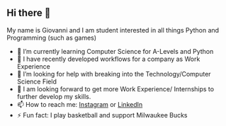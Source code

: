 ## Hi there 👋

My name is Giovanni and I am student interested in all things Python and Programming (such as games)

- 🌱 I’m currently learning Computer Science for A-Levels and Python
- 🌱 I have recently developed workflows for a company as Work Experience
- 🤔 I’m looking for help with breaking into the Technology/Computer Science Field
- 👯 I am looking forward to get more Work Experience/ Internships to further develop my skills.
- 📫 How to reach me: [Instagram](https://www.instagram.com/hyperlegendz/) or [LinkedIn](https://www.linkedin.com/in/giovanni-ibeawuchi-1812512bb/)
- ⚡ Fun fact: I play basketball and support Milwaukee Bucks

<!--
**HyperLegendZ/HyperLegendZ** is a ✨ _special_ ✨ repository because its `README.md` (this file) appears on your GitHub profile.

Here are some ideas to get you started:

- 🔭 I’m currently working on ...
- 🌱 I’m currently learning ...
- 👯 I’m looking to collaborate on ...
- 🤔 I’m looking for help with ...
- 💬 Ask me about ...
- 📫 How to reach me: ...
- 😄 Pronouns: ...
- ⚡ Fun fact: ...
-->

